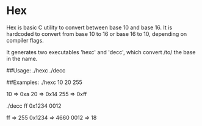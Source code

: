 # Hex
Hex is basic C utility to convert between base 10 and base 16.
It is hardcoded to convert from base 10 to 16 or base 16 to 10, depending on compiler flags.

It generates two executables 'hexc' and 'decc', which convert /to/ the base in the name.

##Usage:
./hexc <values to convert>
./decc <values to convert>

##Examples:
./hexc 10 20 255

10  =>  0xa
20  => 0x14
255 => 0xff

./decc ff 0x1234 0012

ff     =>     255
0x1234 =>    4660
0012   =>      18

